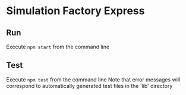 # Simulation Factory Express

## Run
Execute `npm start` from the command line

## Test
Execute `npm test` from the command line
Note that error messages will correspond to automatically generated test files in the 'lib' directory